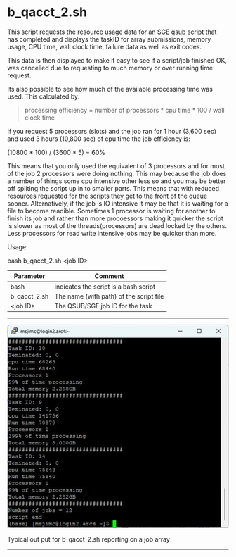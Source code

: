 # b_qacct_2.sh
This script requests the resource usage data for an SGE qsub script that has completed and displays the taskID for array submissions, memory usage, CPU time, wall clock time, failure data as well as exit codes.

This data is then displayed to make it easy to see if a script/job finished OK, was cancelled due to requesting to much memory or over running time request. 

Its also possible to see how much of the available processing time was used. This calculated by:

> processing efficiency = number of processors * cpu time * 100 / wall clock time

If you request 5 processors (slots) and the job ran for 1 hour (3,600 sec) and used 3 hours (10,800 sec) of cpu time the job efficiency is:

(10800 * 100) / (3600 * 5) = 60%

This means that you only used the equivalent of 3 processors and for most of the job 2 processors were doing nothing. This may because the job does a number of things some cpu intensive other less so and you may be better off spliting the script up in to smaller parts. This means that with reduced resources requested for the scripts they get to the front of the queue sooner. Alternatively, if the job is IO intensive it may be that it is waiting for a file to become readible. Sometimes 1 processor is waiting for another to finish its job and rather than more procoessors making it quicker the script is slower as most of the threads(processors) are dead locked by the others. Less processors for read write intensive jobs may be quicker than more.

Usage:

bash b_qacct_2.sh \<job ID>

|Parameter|Comment|
|-|-|
|bash|indicates the script is a bash script|
|b_qacct_2.sh|The name (with path) of the script file|
|\<job ID>|The QSUB/SGE job ID for the task|

<hr />

![Figure b_qacct_2.sh](../images/b_qacct_2.jpg)

Typical out put for b_qacct_2.sh reporting on a job array

<hr />
